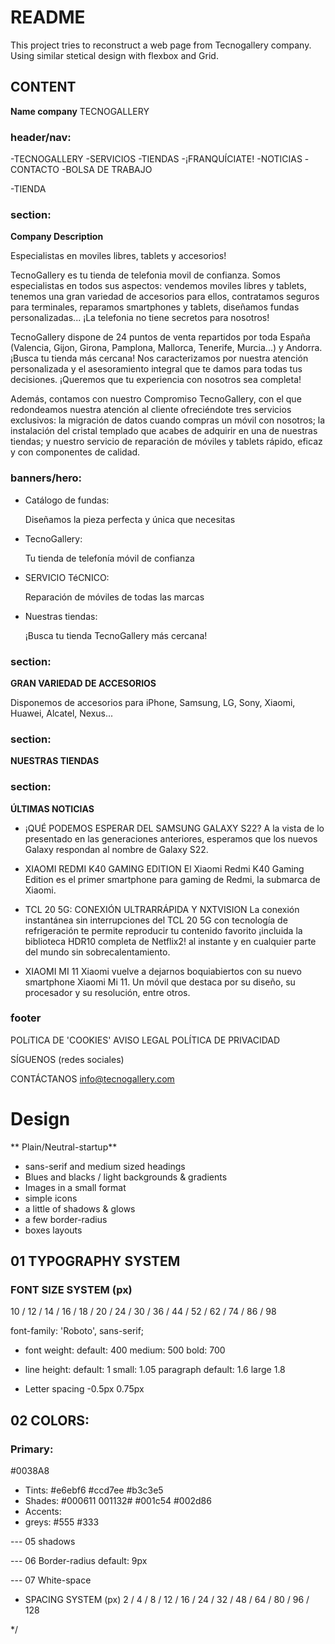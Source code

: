 # README

This project tries to reconstruct a web page from Tecnogallery company. Using similar stetical design with flexbox and Grid.

## CONTENT

**Name company** TECNOGALLERY

### header/nav:

-TECNOGALLERY
-SERVICIOS
-TIENDAS
-¡FRANQUÍCIATE!
-NOTICIAS
-CONTACTO
-BOLSA DE TRABAJO

-TIENDA

### section:

**Company Description**

Especialistas en moviles libres, tablets y accesorios!

TecnoGallery es tu tienda de telefonia movil de confianza. Somos especialistas en todos sus aspectos: vendemos moviles libres y tablets, tenemos una gran variedad de accesorios para ellos, contratamos seguros para terminales, reparamos smartphones y tablets, diseñamos fundas personalizadas... ¡La telefonia no tiene secretos para nosotros!

TecnoGallery dispone de 24 puntos de venta repartidos por toda España (Valencia, Gijon, Girona, Pamplona, Mallorca, Tenerife, Murcia...) y Andorra. ¡Busca tu tienda más cercana! Nos caracterizamos por nuestra atención personalizada y el asesoramiento integral que te damos para todas tus decisiones. ¡Queremos que tu experiencia con nosotros sea completa!

Además, contamos con nuestro Compromiso TecnoGallery, con el que redondeamos nuestra atención al cliente ofreciéndote tres servicios exclusivos: la migración de datos cuando compras un móvil con nosotros; la instalación del cristal templado que acabes de adquirir en una de nuestras tiendas; y nuestro servicio de reparación de móviles y tablets rápido, eficaz y con componentes de calidad.

### banners/hero:

- Catálogo de fundas:

  Diseñamos la pieza perfecta y única que necesitas

- TecnoGallery:

  Tu tienda de telefonía móvil de confianza

- SERVICIO TéCNICO:

  Reparación de móviles de todas las marcas

- Nuestras tiendas:

  ¡Busca tu tienda TecnoGallery más cercana!

### section:

**GRAN VARIEDAD DE ACCESORIOS**

Disponemos de accesorios para iPhone, Samsung, LG, Sony, Xiaomi, Huawei, Alcatel, Nexus...

### section:

**NUESTRAS TIENDAS**

### section:

**ÚLTIMAS NOTICIAS**

- ¡QUÉ PODEMOS ESPERAR DEL SAMSUNG GALAXY S22?
  A la vista de lo presentado en las generaciones anteriores, esperamos que los nuevos Galaxy respondan al nombre de Galaxy S22.

- XIAOMI REDMI K40 GAMING EDITION
  El Xiaomi Redmi K40 Gaming Edition es el primer smartphone para gaming de Redmi, la submarca de Xiaomi.

- TCL 20 5G: CONEXIÓN ULTRARRÁPIDA Y NXTVISION
  La conexión instantánea sin interrupciones del TCL 20 5G con tecnología de refrigeración te permite reproducir tu contenido favorito ¡incluida la biblioteca HDR10 completa de Netflix2! al instante y en cualquier parte del mundo sin sobrecalentamiento.

- XIAOMI MI 11
  Xiaomi vuelve a dejarnos boquiabiertos con su nuevo smartphone Xiaomi Mi 11. Un móvil que destaca por su diseño, su procesador y su resolución, entre otros.

### footer

POLíTICA DE 'COOKIES'
AVISO LEGAL
POLÍTICA DE PRIVACIDAD

SÍGUENOS
(redes sociales)

CONTÁCTANOS
info@tecnogallery.com

# Design

** Plain/Neutral-startup**

- sans-serif and medium sized headings
- Blues and blacks / light backgrounds & gradients
- Images in a small format
- simple icons
- a little of shadows & glows
- a few border-radius
- boxes layouts

## 01 TYPOGRAPHY SYSTEM

### FONT SIZE SYSTEM (px)

10 / 12 / 14 / 16 / 18 / 20 / 24 / 30 / 36 / 44 / 52 / 62 / 74 / 86 / 98

font-family: 'Roboto', sans-serif;

- font weight:
  default: 400
  medium: 500
  bold: 700

- line height:
  default: 1
  small: 1.05
  paragraph default: 1.6
  large 1.8

- Letter spacing
  -0.5px
  0.75px

## 02 COLORS:

### Primary:

#0038A8

- Tints:
  #e6ebf6 #ccd7ee #b3c3e5
- Shades:
  #000611 001132# #001c54 #002d86
- Accents:
- greys:
  #555 #333

--- 05 shadows

--- 06 Border-radius
default: 9px

--- 07 White-space

- SPACING SYSTEM (px)
  2 / 4 / 8 / 12 / 16 / 24 / 32 / 48 / 64 / 80 / 96 / 128

\*/
